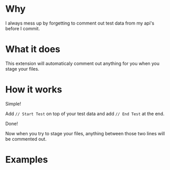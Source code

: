 # Why

I always mess up by forgetting to comment out test data from my api's before I commit.

# What it does

This extension will automaticaly comment out anything for you when you stage your files.

# How it works

Simple!

Add `// Start Test` on top of your test data and add `// End Test` at the end.

Done!

Now when you try to stage your files, anything between those two lines will be commented out.

# Examples
